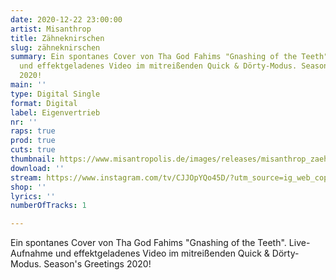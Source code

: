 ```yaml
---
date: 2020-12-22 23:00:00
artist: Misanthrop
title: Zähneknirschen
slug: zähneknirschen
summary: Ein spontanes Cover von Tha God Fahims "Gnashing of the Teeth". Live-Aufnahme
  und effektgeladenes Video im mitreißenden Quick & Dörty-Modus. Season's Greetings
  2020!
main: ''
type: Digital Single
format: Digital
label: Eigenvertrieb
nr: ''
raps: true
prod: true
cuts: true
thumbnail: https://www.misantropolis.de/images/releases/misanthrop_zaehneknirschen.png
download: ''
stream: https://www.instagram.com/tv/CJJOpYQo45D/?utm_source=ig_web_copy_link
shop: ''
lyrics: ''
numberOfTracks: 1

---
```


Ein spontanes Cover von Tha God Fahims "Gnashing of the Teeth". Live-Aufnahme und effektgeladenes Video im mitreißenden Quick & Dörty-Modus. Season's Greetings 2020!
